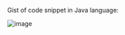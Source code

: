 Gist of code snippet in Java language:

![image](https://github.com/1405Aditya/scaler-open-source-september-challenge/assets/113413023/f28209c1-7fed-400c-b448-942c296cac6b)

